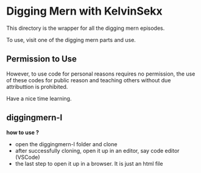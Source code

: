 # Digging Mern with KelvinSekx

This directory is the wrapper for all the digging mern episodes.

To use, visit one of the digging mern parts and use. 

## Permission to Use

However, to use code for personal reasons requires no permission, the use of these codes for public reason and teaching others without due attributtion is prohibited.

Have a nice time learning.

## diggingmern-I

**how to use ?**
- open the diggingmern-I folder and clone
- after successfully cloning, open it up in an editor, say code editor (VSCode)
- the last step to open it up in a browser. It is just an html file

